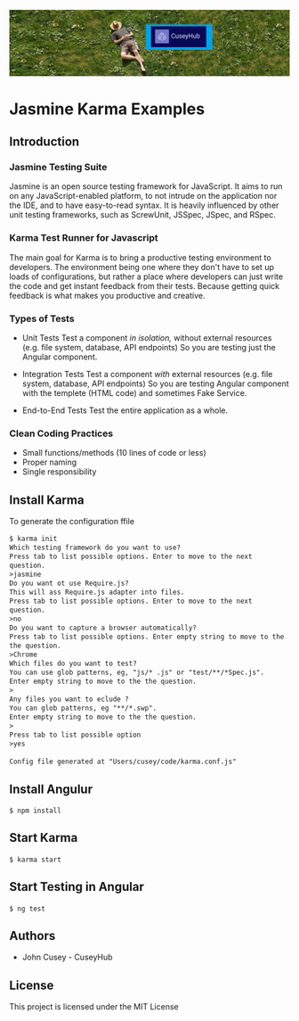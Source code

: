 ![CuseyHub](https://github.com/cusey/ImageForWiki/blob/master/Logos/CuseyHub_Banner_Small.jpg)

# Jasmine Karma Examples

## Introduction      

### Jasmine Testing Suite   
Jasmine is an open source testing framework for JavaScript. It aims to run on any JavaScript-enabled platform, to not intrude on the application nor the IDE, and to have easy-to-read syntax. It is heavily influenced by other unit testing frameworks, such as ScrewUnit, JSSpec, JSpec, and RSpec.

### Karma Test Runner for Javascript    
The main goal for Karma is to bring a productive testing environment to developers. The environment being one where they don't have to set up loads of configurations, but rather a place where developers can just write the code and get instant feedback from their tests. Because getting quick feedback is what makes you productive and creative.

### Types of Tests      
* Unit Tests
Test a component _*in isolation,*_ without external resources (e.g. file system, database, API endpoints) So you are testing just the Angular component.

* Integration Tests
Test a component _*with*_ external resources (e.g. file system, database, API endpoints) So you are testing Angular component with the templete (HTML code) and sometimes Fake Service.

* End-to-End Tests
Test the entire application as a whole.

### Clean Coding Practices
* Small functions/methods (10 lines of code or less)
* Proper naming
* Single responsibility

## Install Karma
To generate the configuration ffile
```
$ karma init
Which testing framework do you want to use?
Press tab to list possible options. Enter to move to the next question.
>jasmine
Do you want ot use Require.js?
This will ass Require.js adapter into files.
Press tab to list possible options. Enter to move to the next question.
>no
Do you want to capture a browser automatically?
Press tab to list possible options. Enter empty string to move to the the question.
>Chrome
Which files do you want to test?
You can use glob patterns, eg, "js/* .js" or "test/**/*Spec.js".
Enter empty string to move to the the question.
>
Any files you want to eclude ?
You can glob patterns, eg "**/*.swp".
Enter empty string to move to the the question.
>
Press tab to list possible option
>yes

Config file generated at "Users/cusey/code/karma.conf.js"

```

## Install Angulur
```
$ npm install
```

## Start Karma         
```
$ karma start
```

## Start Testing in Angular 

```
$ ng test
```

## Authors
* John Cusey - CuseyHub  

## License   
This project is licensed under the MIT License

